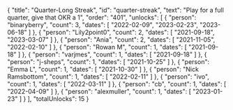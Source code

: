 {
  "title": "Quarter-Long Streak",
  "id": "quarter-streak",
  "text": "Play for a full quarter, give that OKR a 1",
  "order": "401",
  "unlocks": [
    {
      "person": "binaryberry",
      "count": 3,
      "dates": [
        "2022-02-09",
        "2023-02-23",
        "2023-06-18"
      ]
    },
    {
      "person": "Lily2point0",
      "count": 2,
      "dates": [
        "2021-09-18",
        "2023-03-07"
      ]
    },
    {
      "person": "Ania",
      "count": 2,
      "dates": [
        "2021-11-05",
        "2022-02-10"
      ]
    },
    {
      "person": "Rowan M",
      "count": 1,
      "dates": [
        "2021-09-18"
      ]
    },
    {
      "person": "varjmes",
      "count": 1,
      "dates": [
        "2021-09-18"
      ]
    },
    {
      "person": "j-sheps",
      "count": 1,
      "dates": [
        "2021-10-25"
      ]
    },
    {
      "person": "Emma L",
      "count": 1,
      "dates": [
        "2021-10-30"
      ]
    },
    {
      "person": "Nick Ramsbottom",
      "count": 1,
      "dates": [
        "2022-02-11"
      ]
    },
    {
      "person": "ivo",
      "count": 1,
      "dates": [
        "2022-03-11"
      ]
    },
    {
      "person": "cb",
      "count": 1,
      "dates": [
        "2022-04-09"
      ]
    },
    {
      "person": "alexmuller",
      "count": 1,
      "dates": [
        "2023-01-23"
      ]
    }
  ],
  "totalUnlocks": 15
}